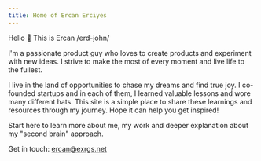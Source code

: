 ```yaml
---
title: Home of Ercan Erciyes
---
```


Hello 👋 This is Ercan /erd-john/ 

I'm a passionate product guy who loves to create products and experiment with new ideas. I strive to make the most of every moment and live life to the fullest. 

I live in the land of opportunities to chase my dreams and find true joy. I co-founded startups and in each of them, I learned valuable lessons and wore many different hats. This site is a simple place to share these learnings and resources through my journey. Hope it can help you get inspired!

Start here to learn more about me, my work and deeper explanation about my "second brain" approach. 

Get in touch: ercan@exrgs.net
